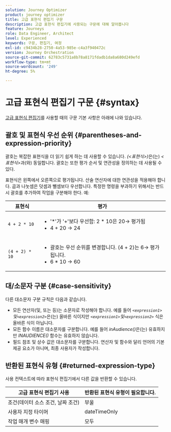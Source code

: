 ```yaml
---
solution: Journey Optimizer
product: journey optimizer
title: 고급 표현식 편집기 구문
description: 고급 표현식 편집기에 사용되는 구문에 대해 알아봅니다
feature: Journeys
role: Data Engineer, Architect
level: Experienced
keywords: 구문, 편집기, 여정
exl-id: c9434b28-2750-4a53-985e-c4a3f940472c
version: Journey Orchestration
source-git-commit: 62783c5731a8b78a8171fdadb1da8a680d249efd
workflow-type: tm+mt
source-wordcount: '249'
ht-degree: 5%

---
```


# 고급 표현식 편집기 구문 {#syntax}

[고급 표현식 편집기](expressionadvanced.md)를 사용할 때의 구문 기본 사항은 아래에 나와 있습니다. <!-- Samples of use of the advanced expression editor are available on [this page](advanced-editor-use-cases.md).-->

## 괄호 및 표현식 우선 순위 {#parentheses-and-expression-priority}

괄호는 복잡한 표현식을 더 읽기 쉽게 하는 데 사용할 수 있습니다. _(&lt;표현식>)_&#x200B;은(는) _&lt;표현식>_&#x200B;과(와) 동일합니다. 괄호는 또한 평가 순서 및 연관성을 정의하는 데 사용될 수 있다.

표현식은 왼쪽에서 오른쪽으로 평가됩니다. 산술 연산자에 대한 연관성을 적용해야 합니다. 곱과 나눗셈은 덧셈과 뺄셈보다 우선합니다. 특정한 명령을 부과하기 위해서는 반드시 괄호를 추가하여 작업을 구분해야 한다. 예:

<!--```5 + 2 * 10 = 25, and (5 + 2) * 10 = 70```-->

| 표현식 | 평가 |
|--- |--- |
| `4 + 2 * 10` | <ul><li>&#39;*&#39;가 &#39;+&#39;보다 우선함: 2 * 10은 20→ 평가됨</li><li>4 + 20 → 24</li></ul> |
| `(4 + 2) * 10` | <ul><li>괄호는 우선 순위를 변경합니다. (4 + 2)는 6→ 평가됩니다.</li><li> 6 * 10 → 60</li></ul> |

## 대/소문자 구분 {#case-sensitivity}

다른 대소문자 구분 규칙은 다음과 같습니다.

* 모든 연산자(및, 또는 등)는 소문자로 작성해야 합니다. 예를 들어 _`<expression1>`및`<expression2>`_&#x200B;은(는) 올바른 식이지만 _`<expression1>`및`<expression2>`_ 식은 올바른 식이 아닙니다.
* 모든 함수 이름은 대소문자를 구분합니다. 예를 들어 _inAudience()_&#x200B;은(는) 유효하지만 _INAUDIENCE()_ 함수는 유효하지 않습니다.
* 필드 참조 및 상수 값은 대소문자를 구분합니다. 연산자 및 함수와 달리 언어의 기본 제공 요소가 아니며, 최종 사용자가 작성합니다.

## 반환된 표현식 유형 {#returned-expression-type}

사용 컨텍스트에 따라 표현식 편집기에서 다른 값을 반환할 수 있습니다.

| 고급 표현식 편집기 사용 | 반환된 표현식 유형이 필요합니다. |
|--- |--- |
| 조건(데이터 소스 조건, 날짜 조건) | 부울 |
| 사용자 지정 타이머 | dateTimeOnly |
| 작업 매개 변수 매핑 | 모두 |
